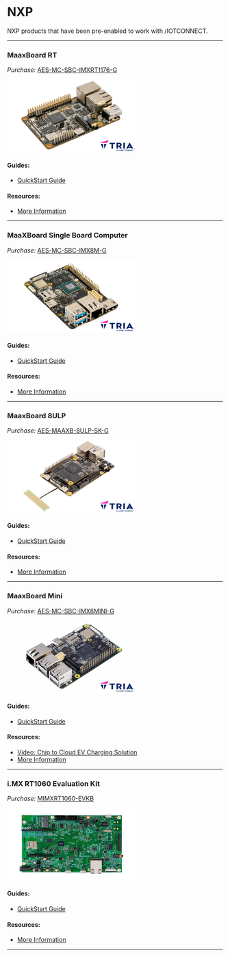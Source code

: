 # NXP

NXP products that have been pre-enabled to work with /IOTCONNECT.

---

### MaaxBoard RT
*Purchase:*  [AES-MC-SBC-IMXRT1176-G](https://www.avnet.com/shop/us/products/microchip/ev36w50a-3074457345653385127/)

<img src="AES-MC-SBC-IMXRT1176-G.jpg" width="300" title="AES-MC-SBC-IMXRT1176-G">

#### Guides:
* [QuickStart Guide](https://github.com/avnet-iotconnect/iotc-azurertos-sdk/blob/main/samples/maaxboardrt/QUICKSTART.md)

#### Resources:
* [More Information](https://www.avnet.com/iotconnect/nxp)

---

### MaaXBoard Single Board Computer
*Purchase:*  [AES-MC-SBC-IMX8M-G](https://www.avnet.com/shop/us/products/avnet-engineering-services/aes-mc-sbc-imx8m-g-3074457345642080716)

<img src="AES-MC-SBC-IMX8M-G.jpg" width="300" title="AES-MC-SBC-IMX8M-G">

#### Guides:
* [QuickStart Guide](https://github.com/avnet-iotconnect/iotc-yocto-python-sdk/blob/hardknott/board_specific_readmes/maaxboard.md)

#### Resources:
* [More Information](https://www.avnet.com/iotconnect/nxp)

---

### MaaxBoard 8ULP
*Purchase:*  [AES-MAAXB-8ULP-SK-G](https://www.avnet.com/shop/us/products/avnet-engineering-services/aes-maaxb-8ulp-sk-g-3074457345648110677)

<img src="AES-MAAXB-8ULP-SK-G.jpg" width="300" title="AES-MAAXB-8ULP-SK-G">

#### Guides:
* [QuickStart Guide](https://github.com/avnet-iotconnect/iotc-yocto-python-sdk/blob/hardknott/board_specific_readmes/maaxboard.md)

#### Resources:
* [More Information](https://www.avnet.com/iotconnect/nxp)

---

### MaaxBoard Mini
*Purchase:*  [AES-MC-SBC-IMX8MINI-G](https://www.avnet.com/shop/us/products/avnet-engineering-services/aes-mc-sbc-imx8mini-g-3074457345643866383)

<img src="AES-MC-SBC-IMX8MINI-G.jpg" width="300" title="AES-MC-SBC-IMX8MINI-G">

#### Guides:
* [QuickStart Guide](https://github.com/avnet-iotconnect/iotc-yocto-python-sdk/blob/hardknott/board_specific_readmes/maaxboard.md)

#### Resources:
* [Video: Chip to Cloud EV Charging Solution](https://bcove.video/3A04q5f)
* [More Information](https://www.avnet.com/iotconnect/nxp)

---

### i.MX RT1060 Evaluation Kit
*Purchase:*  [MIMXRT1060-EVKB](https://www.avnet.com/shop/us/products/nxp/mimxrt1060-evkb-3074457345653941780/)

<img src="MIMXRT1060-EVKB.jpg" width="300" title="MIMXRT1060-EVKB">

#### Guides:
* [QuickStart Guide](https://github.com/avnet-iotconnect/iotc-azurertos-sdk/tree/main/samples/mimxrt1060)

#### Resources:
* [More Information](https://www.avnet.com/iotconnect/nxp)

---
